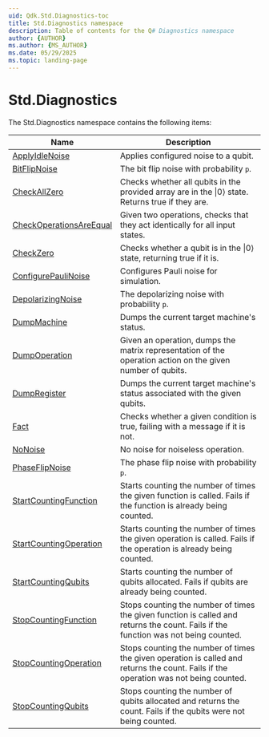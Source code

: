 ```yaml
---
uid: Qdk.Std.Diagnostics-toc
title: Std.Diagnostics namespace
description: Table of contents for the Q# Diagnostics namespace
author: {AUTHOR}
ms.author: {MS_AUTHOR}
ms.date: 05/29/2025
ms.topic: landing-page
---
```


# Std.Diagnostics

The Std.Diagnostics namespace contains the following items:

| Name | Description |
|------|-------------|
| [ApplyIdleNoise](xref:Qdk.Std.Diagnostics.ApplyIdleNoise) | Applies configured noise to a qubit. |
| [BitFlipNoise](xref:Qdk.Std.Diagnostics.BitFlipNoise) | The bit flip noise with probability `p`. |
| [CheckAllZero](xref:Qdk.Std.Diagnostics.CheckAllZero) | Checks whether all qubits in the provided array are in the \|0⟩ state. Returns true if they are. |
| [CheckOperationsAreEqual](xref:Qdk.Std.Diagnostics.CheckOperationsAreEqual) | Given two operations, checks that they act identically for all input states. |
| [CheckZero](xref:Qdk.Std.Diagnostics.CheckZero) | Checks whether a qubit is in the \|0⟩ state, returning true if it is. |
| [ConfigurePauliNoise](xref:Qdk.Std.Diagnostics.ConfigurePauliNoise) | Configures Pauli noise for simulation. |
| [DepolarizingNoise](xref:Qdk.Std.Diagnostics.DepolarizingNoise) | The depolarizing noise with probability `p`. |
| [DumpMachine](xref:Qdk.Std.Diagnostics.DumpMachine) | Dumps the current target machine's status. |
| [DumpOperation](xref:Qdk.Std.Diagnostics.DumpOperation) | Given an operation, dumps the matrix representation of the operation action on the given number of qubits. |
| [DumpRegister](xref:Qdk.Std.Diagnostics.DumpRegister) | Dumps the current target machine's status associated with the given qubits. |
| [Fact](xref:Qdk.Std.Diagnostics.Fact) | Checks whether a given condition is true, failing with a message if it is not. |
| [NoNoise](xref:Qdk.Std.Diagnostics.NoNoise) | No noise for noiseless operation. |
| [PhaseFlipNoise](xref:Qdk.Std.Diagnostics.PhaseFlipNoise) | The phase flip noise with probability `p`. |
| [StartCountingFunction](xref:Qdk.Std.Diagnostics.StartCountingFunction) | Starts counting the number of times the given function is called. Fails if the function is already being counted. |
| [StartCountingOperation](xref:Qdk.Std.Diagnostics.StartCountingOperation) | Starts counting the number of times the given operation is called. Fails if the operation is already being counted. |
| [StartCountingQubits](xref:Qdk.Std.Diagnostics.StartCountingQubits) | Starts counting the number of qubits allocated. Fails if qubits are already being counted. |
| [StopCountingFunction](xref:Qdk.Std.Diagnostics.StopCountingFunction) | Stops counting the number of times the given function is called and returns the count. Fails if the function was not being counted. |
| [StopCountingOperation](xref:Qdk.Std.Diagnostics.StopCountingOperation) | Stops counting the number of times the given operation is called and returns the count. Fails if the operation was not being counted. |
| [StopCountingQubits](xref:Qdk.Std.Diagnostics.StopCountingQubits) | Stops counting the number of qubits allocated and returns the count. Fails if the qubits were not being counted. |
